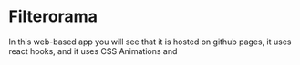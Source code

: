 # Filterorama

In this web-based app you will see that it is hosted on github pages, it uses react hooks, and it uses CSS Animations and 